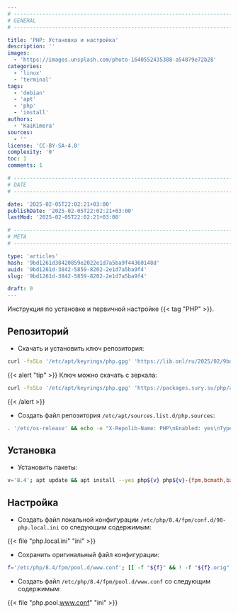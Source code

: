 ```yaml
---
# -------------------------------------------------------------------------------------------------------------------- #
# GENERAL
# -------------------------------------------------------------------------------------------------------------------- #

title: 'PHP: Установка и настройка'
description: ''
images:
  - 'https://images.unsplash.com/photo-1640552435388-a54879e72b28'
categories:
  - 'linux'
  - 'terminal'
tags:
  - 'debian'
  - 'apt'
  - 'php'
  - 'install'
authors:
  - 'KaiKimera'
sources:
  - ''
license: 'CC-BY-SA-4.0'
complexity: '0'
toc: 1
comments: 1

# -------------------------------------------------------------------------------------------------------------------- #
# DATE
# -------------------------------------------------------------------------------------------------------------------- #

date: '2025-02-05T22:02:21+03:00'
publishDate: '2025-02-05T22:02:21+03:00'
lastMod: '2025-02-05T22:02:21+03:00'

# -------------------------------------------------------------------------------------------------------------------- #
# META
# -------------------------------------------------------------------------------------------------------------------- #

type: 'articles'
hash: '9bd1261d38420859e2022e1d7a5ba9f44360148d'
uuid: '9bd1261d-3842-5859-8202-2e1d7a5ba9f4'
slug: '9bd1261d-3842-5859-8202-2e1d7a5ba9f4'

draft: 0
---
```


Инструкция по установке и первичной настройке {{< tag "PHP" >}}.

<!--more-->

## Репозиторий

- Скачать и установить ключ репозитория:

```bash
curl -fsSLo '/etc/apt/keyrings/php.gpg' 'https://lib.onl/ru/2025/02/9bd1261d-3842-5859-8202-2e1d7a5ba9f4/php.gpg'
```

{{< alert "tip" >}}
Ключ можно скачать с зеркала:

```bash
curl -fsSLo '/etc/apt/keyrings/php.gpg' 'https://packages.sury.su/php/apt.gpg'
```
{{< /alert >}}

- Создать файл репозитория `/etc/apt/sources.list.d/php.sources`:

```bash
. '/etc/os-release' && echo -e "X-Repolib-Name: PHP\nEnabled: yes\nTypes: deb\nURIs: https://packages.sury.org/php\n#URIs: https://packages.sury.su/php\nSuites: ${VERSION_CODENAME}\nComponents: main\nArchitectures: $( dpkg --print-architecture )\nSigned-By: /etc/apt/keyrings/php.gpg\n" | tee '/etc/apt/sources.list.d/php.sources' > '/dev/null'
```

## Установка

- Установить пакеты:

```bash
v='8.4'; apt update && apt install --yes php${v} php${v}-{fpm,bcmath,bz2,cli,curl,gd,gmp,imagick,imap,intl,ldap,mbstring,memcached,mysql,odbc,opcache,pgsql,redis,uploadprogress,xml,zip,zstd}
```

## Настройка

- Создать файл локальной конфигурации `/etc/php/8.4/fpm/conf.d/90-php.local.ini` со следующим содержимым:

{{< file "php.local.ini" "ini" >}}

- Сохранить оригинальный файл конфигурации:

```bash
f='/etc/php/8.4/fpm/pool.d/www.conf'; [[ -f "${f}" && ! -f "${f}.orig" ]] && mv "${f}" "${f}.orig"
```

- Создать файл `/etc/php/8.4/fpm/pool.d/www.conf` со следующим содержимым:

{{< file "php.pool.www.conf" "ini" >}}
